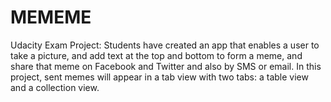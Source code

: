 # MEMEME
Udacity Exam Project:
Students have created an app that enables a user to take a picture, 
and add text at the top and bottom to form a meme, 
and share that meme on Facebook and Twitter and also by SMS or email. 
In this project, sent memes will appear in a tab view with two tabs: a table view and a collection view.
